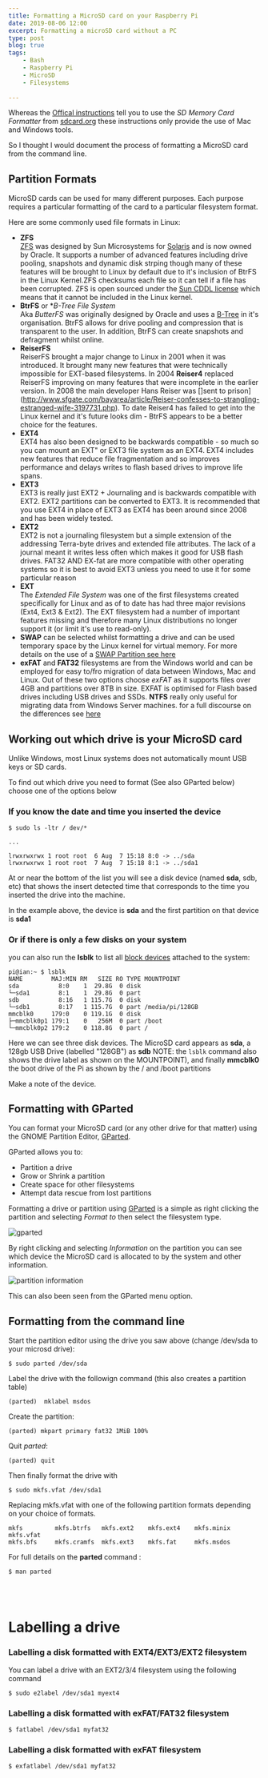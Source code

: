 ```yaml
---
title: Formatting a MicroSD card on your Raspberry Pi
date: 2019-08-06 12:00
excerpt: Formatting a microSD card without a PC
type: post
blog: true
tags:
    - Bash
    - Raspberry Pi
    - MicroSD
    - Filesystems
        
---
```



Whereas the [Offical instructions](https://www.raspberrypi.org/documentation/installation/sdxc_formatting.md) tell you to use the *SD Memory Card Formatter* from [sdcard.org](https://www.sdcard.org) these instructions only provide the use of Mac and Windows tools.

So I thought I would document the process of formatting a MicroSD card from the command line.


## Partition Formats
MicroSD cards can be used for many different purposes. Each purpose requires a particular formatting of the card to a particular filesystem format. 

Here are some commonly used file formats in Linux:

	

- **ZFS**  
[ZFS](https://en.wikipedia.org/wiki/ZFS) was designed by Sun Microsystems for [Solaris](https://www.oracle.com/solaris) and is now owned by Oracle. It supports a number of advanced features including drive pooling, snapshots and dynamic disk strping  though many of these features will be brought to Linux by default due to it's inclusion of BtrFS in the Linux Kernel.ZFS checksums each file so it can tell if a file has been corrupted. ZFS is open sourced under the [Sun CDDL license](https://en.wikipedia.org/wiki/Common_Development_and_Distribution_License) which means that it cannot be included in the Linux kernel.
- **BtrFS** or **B-Tree File System*  
 Aka *ButterFS* was originally designed by Oracle and uses a [B-Tree](https://en.wikipedia.org/wiki/B-tree)	 in it's organisation. BtrFS allows for drive pooling and compression that is transparent to the user. In addition, BtrFS can create snapshots and defragment whilst online. 
- **ReiserFS**  
ReiserFS brought a major change to Linux in 2001 when it was introduced. It brought many new features that were technically impossible for EXT-based filesystems. In 2004 **Reiser4** replaced ReiserFS improving on many features that were incomplete in the earlier version. In 2008 the main developer Hans Reiser was []sent to prison](http://www.sfgate.com/bayarea/article/Reiser-confesses-to-strangling-estranged-wife-3197731.php). To date Reiser4 has failed to get into the Linux kernel and it's future looks dim - BtrFS appears to be a better choice for the features. 
- **EXT4**	  
EXT4 has also been designed to be backwards compatible - so much so 	you can mount an EXT" or EXT3 file system as an EXT4. EXT4 includes new features that reduce file fragmentation and so improves performance and delays writes to flash based drives to improve life spans.
- **EXT3**	  
EXT3 is really just EXT2 + Journaling and is backwards compatible with EXT2. EXT2 partitions can be converted to EXT3. It is recommended that you use EXT4 in place of EXT3 as EXT4 has been around since 2008 and has been widely tested.
- **EXT2**	  
EXT2 is not a journaling filesystem but a simple extension of the addressing Terra-byte drives and extended file attributes. The lack of a journal meant it writes less often which makes it good for USB flash drives. FAT32 AND EX-fat are more compatible with other operating systems so it is best to avoid EXT3 unless you need to use it for some particular reason
- **EXT**	  
The *Extended File System* was one of the first filesystems created specifically for Linux and as of to date has had three major revisions (Ext4, Ext3 & Ext2). The EXT filesystem had a number of important features missing and therefore many Linux distributions no longer support it (or limit it's use to read-only).
- **SWAP** can be selected whilst formatting a drive and can be used temporary space by the Linux kernel for virtual memory. For more details on the use of a [SWAP Partition see here](https://www.linux.com/news/all-about-linux-swap-space) 
- **exFAT** and **FAT32** filesystems are from the Windows world and can be employed for easy to/fro migration of data between Windows, Mac and Linux. Out of these two options choose *exFAT* as it supports files over 4GB and partitions over 8TB in size. EXFAT is optimised for Flash based drives including USB drives and SSDs. **NTFS**	really only useful for migrating data from Windows Server machines. for a full discourse on the differences see [here](https://www.geeksforgeeks.org/difference-fat32-exfat-ntfs-file-system/)


## Working out which drive is your MicroSD card

Unlike Windows, most Linux systems does not automatically mount USB keys or SD cards.


To find out which drive you need to format (See also GParted below) choose one of the options below

### If you know the date and time you inserted the device


```
$ sudo ls -ltr / dev/*

... 

lrwxrwxrwx 1 root root  6 Aug  7 15:18 8:0 -> ../sda
lrwxrwxrwx 1 root root  7 Aug  7 15:18 8:1 -> ../sda1

```

At or near the bottom of the list you will see a disk device (named **sda**, sdb, etc) that shows the insert detected time that corresponds to the time you inserted the drive into the machine.


In the example above, the device is **sda** and the first partition on that device is **sda1**

### Or if there is only a few disks on your system

you can also run the **lsblk** to list all [block devices](https://www.linuxjournal.com/article/2890) attached to the system:

```
pi@ian:~ $ lsblk
NAME        MAJ:MIN RM   SIZE RO TYPE MOUNTPOINT
sda           8:0    1  29.8G  0 disk 
└─sda1        8:1    1  29.8G  0 part 
sdb           8:16   1 115.7G  0 disk 
└─sdb1        8:17   1 115.7G  0 part /media/pi/128GB
mmcblk0     179:0    0 119.1G  0 disk 
├─mmcblk0p1 179:1    0   256M  0 part /boot
└─mmcblk0p2 179:2    0 118.8G  0 part /

```

Here we can see three disk devices. The MicroSD card appears as **sda**, a 128gb USB Drive (labelled "128GB") as **sdb** NOTE: the `lsblk` command also shows the drive label as shown on the MOUNTPOINT), and finally **mmcblk0** the boot drive of the Pi as shown by the / and /boot partitions

Make a note of the device. 

## Formatting with GParted

You can format your MicroSD card (or any other drive for that matter) using the GNOME Partition Editor, [GParted](https://gparted.org/). 

GParted allows you to:

- Partition a drive
- Grow or Shrink a partition
- Create space for other filesystems
- Attempt data rescue from lost partitions

Formatting a drive or partition using [GParted](https://gparted.org/) is a simple as right clicking the partition and selecting *Format to* then select the filesystem type.
 
![gparted](./gparted.jpg)


By right clicking and selecting *Information* on the partition you can see which device the MicroSD card is allocated to by the system and other information.

![partition information](./partition-info.jpg)

This can also been seen from the GParted menu option.

## Formatting from the command line


Start the partition editor using the drive you saw above (change /dev/sda to your microsd drive):

```
$ sudo parted /dev/sda 
```

Label the drive with  the followign command (this also creates a partition table)

```
(parted)  mklabel msdos
```



Create the partition: 

```
(parted) mkpart primary fat32 1MiB 100%
```



Quit *parted*:

```
(parted) quit
```
	

Then finally format the drive with 
```
$ sudo mkfs.vfat /dev/sda1
```
Replacing mkfs.vfat with one of the following partition formats depending on your choice of formats.

```
mkfs         mkfs.btrfs   mkfs.ext2    mkfs.ext4    mkfs.minix   mkfs.vfat    
mkfs.bfs     mkfs.cramfs  mkfs.ext3    mkfs.fat     mkfs.msdos  
```



For full details on the **parted** command :

```
$ man parted
```

<br>
<br>

# Labelling a drive
### Labelling a disk formatted with EXT4/EXT3/EXT2 filesystem

You can label a drive with an EXT2/3/4 filesystem using the following command

```
$ sudo e2label /dev/sda1 myext4
```

### Labelling a disk formatted with exFAT/FAT32 filesystem

```
$ fatlabel /dev/sda1 myfat32
```

### Labelling a disk formatted with exFAT filesystem

```
$ exfatlabel /dev/sda1 myfat32
```